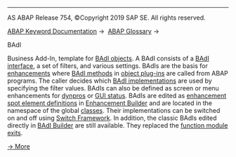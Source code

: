   

* * *

AS ABAP Release 754, ©Copyright 2019 SAP SE. All rights reserved.

[ABAP Keyword Documentation](javascript:call_link\('abenabap.htm'\)) →  [ABAP Glossary](javascript:call_link\('abenabap_glossary.htm'\)) → 

BAdI

Business Add-In, template for [BAdI objects](javascript:call_link\('abenbadi_object_glosry.htm'\) "Glossary Entry"). A BAdI consists of a [BAdI interface](javascript:call_link\('abenbadi_interface_glosry.htm'\) "Glossary Entry"), a set of filters, and various settings. BAdIs are the basis for [enhancements](javascript:call_link\('abenenhancement_glosry.htm'\) "Glossary Entry") where [BAdI methods](javascript:call_link\('abenbadi_method_glosry.htm'\) "Glossary Entry") in [object plug-ins](javascript:call_link\('abenobject_plugin_glosry.htm'\) "Glossary Entry") are called from ABAP programs. The caller decides which [BAdI implementations](javascript:call_link\('abenbadi_implementation_glosry.htm'\) "Glossary Entry") are used by specifying the filter values. BAdIs can also be defined as screen or menu enhancements for [dynpros](javascript:call_link\('abendynpro_glosry.htm'\) "Glossary Entry") or [GUI status](javascript:call_link\('abengui_status_glosry.htm'\) "Glossary Entry"). BAdIs are edited as [enhancement spot element definitions](javascript:call_link\('abenenhancement_spot_def_glosry.htm'\) "Glossary Entry") in [Enhancement Builder](javascript:call_link\('abenenhancement_builder_glosry.htm'\) "Glossary Entry") and are located in the namespace of the global [classes](javascript:call_link\('abenclass_glosry.htm'\) "Glossary Entry"). Their implementations can be switched on and off using [Switch Framework](javascript:call_link\('abenswitch_framework_glosry.htm'\) "Glossary Entry"). In addition, the classic BAdIs edited directly in [BAdI Builder](javascript:call_link\('abenbadi_builder_glosry.htm'\) "Glossary Entry") are still available. They replaced the [function module exits](javascript:call_link\('abenfunction_module_exit_glosry.htm'\) "Glossary Entry").

[→ More](javascript:call_link\('abenbadi_enhancement.htm'\))